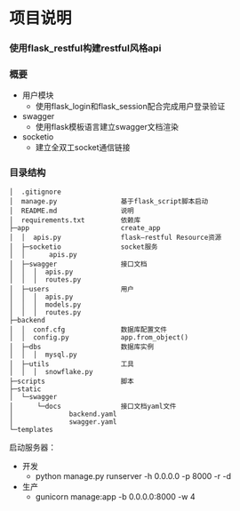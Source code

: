 # 项目说明

### 使用flask_restful构建restful风格api

### 概要
- 用户模块
    - 使用flask_login和flask_session配合完成用户登录验证
- swagger
    - 使用flask模板语言建立swagger文档渲染
- socketio
    - 建立全双工socket通信链接

### 目录结构
```
│  .gitignore
│  manage.py                基于flask_script脚本启动
│  README.md                说明
│  requirements.txt         依赖库
├─app                       create_app
│  │  apis.py               flask—restful Resource资源
│  ├─socketio               socket服务
│  │      apis.py
│  ├─swagger                接口文档
│  │  │  apis.py
│  │  │  routes.py
│  ├─users                  用户
│  │  │  apis.py
│  │  │  models.py
│  │  │  routes.py
├─backend
│  │  conf.cfg              数据库配置文件
│  │  config.py             app.from_object()
│  ├─dbs                    数据库实例
│  │  │  mysql.py
│  ├─utils                  工具
│  │  │  snowflake.py
├─scripts                   脚本
├─static
│  └─swagger
│      └─docs               接口文档yaml文件
│              backend.yaml
│              swagger.yaml
└─templates
```
启动服务器：
- 开发
    - python manage.py runserver -h 0.0.0.0 -p 8000 -r -d
- 生产
    - gunicorn manage:app -b 0.0.0.0:8000 -w 4
